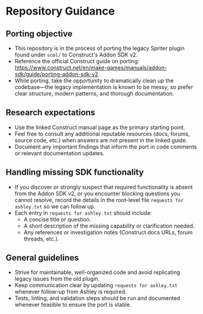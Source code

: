 # Repository Guidance

## Porting objective
- This repository is in the process of porting the legacy Spriter plugin found under `scml/` to Construct's Addon SDK v2.
- Reference the official Construct guide on porting: <https://www.construct.net/en/make-games/manuals/addon-sdk/guide/porting-addon-sdk-v2>.
- While porting, take the opportunity to dramatically clean up the codebase—the legacy implementation is known to be messy, so prefer clear structure, modern patterns, and thorough documentation.

## Research expectations
- Use the linked Construct manual page as the primary starting point.
- Feel free to consult any additional reputable resources (docs, forums, source code, etc.) when answers are not present in the linked guide.
- Document any important findings that inform the port in code comments or relevant documentation updates.

## Handling missing SDK functionality
- If you discover or strongly suspect that required functionality is absent from the Addon SDK v2, or you encounter blocking questions you cannot resolve, record the details in the root-level file `requests for ashley.txt` so we can follow up.
- Each entry in `requests for ashley.txt` should include:
  - A concise title or question.
  - A short description of the missing capability or clarification needed.
  - Any references or investigation notes (Construct docs URLs, forum threads, etc.).

## General guidelines
- Strive for maintainable, well-organized code and avoid replicating legacy issues from the old plugin.
- Keep communication clear by updating `requests for ashley.txt` whenever follow-up from Ashley is required.
- Tests, linting, and validation steps should be run and documented whenever feasible to ensure the port is stable.
